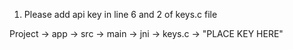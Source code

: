 1. Please add api key in line 6 and 2 of keys.c file

Project -> app -> src -> main -> jni -> keys.c -> "PLACE KEY HERE"